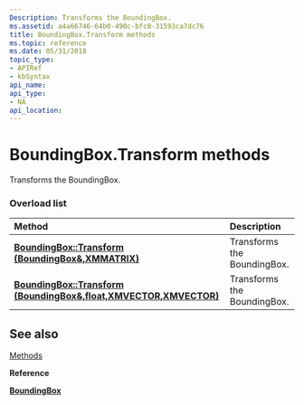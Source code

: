 ```yaml
---
Description: Transforms the BoundingBox.
ms.assetid: a4a66746-64b0-490c-bfc0-31593ca7dc76
title: BoundingBox.Transform methods
ms.topic: reference
ms.date: 05/31/2018
topic_type: 
- APIRef
- kbSyntax
api_name: 
api_type: 
- NA
api_location: 
---
```


# BoundingBox.Transform methods

Transforms the BoundingBox.

### Overload list



| Method                                                                                           | Description                            |
|:-------------------------------------------------------------------------------------------------|:---------------------------------------|
| [**BoundingBox::Transform (BoundingBox&,XMMATRIX)**](/windows/win32/api/directxcollision/nf-directxcollision-boundingbox-transform(boundingbox__float_fxmvector_fxmvector))                | Transforms the BoundingBox.<br/> |
| [**BoundingBox::Transform (BoundingBox&,float,XMVECTOR,XMVECTOR)**](/windows/win32/api/directxcollision/nf-directxcollision-boundingbox-transform(boundingbox__float_fxmvector_fxmvector)) | Transforms the BoundingBox.<br/> |



## See also

<dl> <dt>

[Methods](boundingbox-methods.md)
</dt> <dt>

**Reference**
</dt> <dt>

[**BoundingBox**](/windows/desktop/api/DirectXCollision/ns-directxcollision-boundingbox)
</dt> </dl>

 

 